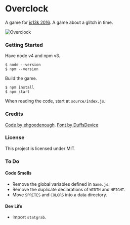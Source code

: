 # Overclock #

A game for [js13k 2016](http://2016.js13kgames.com). A game about a glitch in time.

![Overclock](http://i.imgur.com/MK3MwRu.png)

### Getting Started ###

Have node v4 and npm v3.

    $ node --version
    $ npm --version

Build the game.

    $ npm install
    $ npm start

When reading the code, start at `source/index.js`.

### Credits ###

[Code by ehgoodenough](http://github.com/ehgoodenough/overclock). [Font by DuffsDevice](http://www.pentacom.jp/pentacom/bitfontmaker2/gallery/?id=468)


### License ###

This project is licensed under MIT.

### To Do ###

#### Code Smells ####
- Remove the global variables defined in `Game.js`.
- Remove the duplicate declarations of `WIDTH` and `HEIGHT`.
- Move `SPRITES` and `COLORS` into a data directory.

#### Dev Life ####

- Import `statgrab`.

